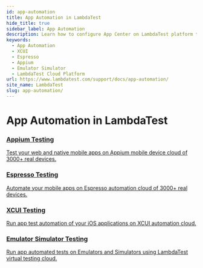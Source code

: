 ```yaml
---
id: app-automation
title: App Automation in LambdaTest
hide_title: true
sidebar_label: App Automation
description: Learn how to configure App Center on LambdaTest platform to run App automation tests on real device cloud.
keywords:
  - App Automation
  - XCUI
  - Espresso
  - Appium
  - Emulator Simulator
  - LambdaTest Cloud Platform
url: https://www.lambdatest.com/support/docs/app-automation/
site_name: LambdaTest
slug: app-automation/
---
```


<script type="application/ld+json"
      dangerouslySetInnerHTML={{ __html: JSON.stringify({
       "@context": "https://schema.org",
        "@type": "BreadcrumbList",
        "itemListElement": [{
          "@type": "ListItem",
          "position": 1,
          "name": "Home",
          "item": "https://www.lambdatest.com"
        },{
          "@type": "ListItem",
          "position": 2,
          "name": "Support",
          "item": "https://www.lambdatest.com/support/docs/"
        },{
          "@type": "ListItem",
          "position": 3,
          "name": "Automation",
          "item": "https://www.lambdatest.com/support/docs/app-automation/"
        }]
      })
    }}
></script>

# App Automation in LambdaTest

<div className="support_main">  
  <a href="/docs/appium-languages-and-frameworks/">
    <div className="support_inners">
      <h3>Appium Testing</h3>
      <p>Test your web and native mobile apps on Appium mobile device cloud of 3000+ real devices.</p>
    </div>
  </a>
  <a href="/docs/getting-started-with-espresso-testing/">
    <div className="support_inners">
      <h3>Espresso Testing</h3>
      <p>Automate your mobile apps on Espresso automation cloud of 3000+ real devices.</p>
    </div>
  </a>
  <a href="/docs/getting-started-with-xcuitest/">
    <div className="support_inners">
      <h3>XCUI Testing</h3>
      <p>Run app test automation of your iOS applications on XCUI automation cloud.</p>
    </div>
  </a>
  <a href="/docs/app-automation-on-emulators-simulators/">
    <div className="support_inners">
      <h3>Emulator Simulator Testing</h3>
      <p>Run app automated tests on Emulators and Simulators using LambdaTest virtual testing cloud.</p>
    </div>
  </a>
</div>